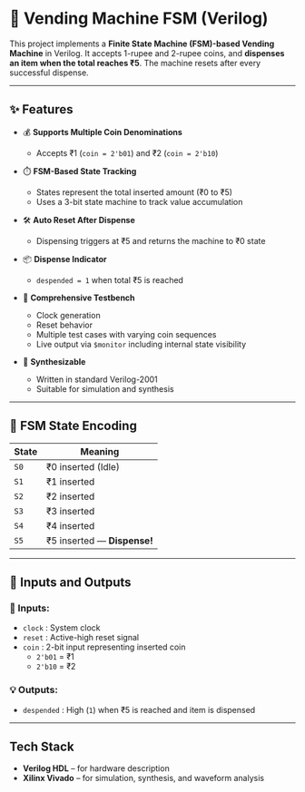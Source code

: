 # 🥤 Vending Machine FSM (Verilog)

This project implements a **Finite State Machine (FSM)-based Vending Machine** in Verilog. It accepts 1-rupee and 2-rupee coins, and **dispenses an item when the total reaches ₹5**. The machine resets after every successful dispense.

---

## ✨ Features

- 💰 **Supports Multiple Coin Denominations**
  - Accepts ₹1 (`coin = 2'b01`) and ₹2 (`coin = 2'b10`)

- ⏱️ **FSM-Based State Tracking**
  - States represent the total inserted amount (₹0 to ₹5)
  - Uses a 3-bit state machine to track value accumulation

- 🛠️ **Auto Reset After Dispense**
  - Dispensing triggers at ₹5 and returns the machine to ₹0 state

- 📦 **Dispense Indicator**
  - `despended = 1` when total ₹5 is reached

- 🧪 **Comprehensive Testbench**
  - Clock generation
  - Reset behavior
  - Multiple test cases with varying coin sequences
  - Live output via `$monitor` including internal state visibility

- 🔧 **Synthesizable**
  - Written in standard Verilog-2001
  - Suitable for simulation and synthesis

---



## 🧠 FSM State Encoding

| State | Meaning                      |
|-------|------------------------------|
| `S0`  | ₹0 inserted (Idle)           |
| `S1`  | ₹1 inserted                  |
| `S2`  | ₹2 inserted                  |
| `S3`  | ₹3 inserted                  |
| `S4`  | ₹4 inserted                  |
| `S5`  | ₹5 inserted — **Dispense!**  |

---

## 🧮 Inputs and Outputs

### 🔌 Inputs:
- `clock` : System clock
- `reset` : Active-high reset signal
- `coin`  : 2-bit input representing inserted coin
  - `2'b01` = ₹1
  - `2'b10` = ₹2

### 💡 Outputs:
- `despended` : High (`1`) when ₹5 is reached and item is dispensed

---





## Tech Stack

- **Verilog HDL** – for hardware description  
- **Xilinx Vivado** – for simulation, synthesis, and waveform analysis  
